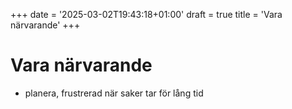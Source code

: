 +++
date = '2025-03-02T19:43:18+01:00'
draft = true
title = 'Vara närvarande'
+++

# Vara närvarande
- planera, frustrerad när saker tar för lång tid

